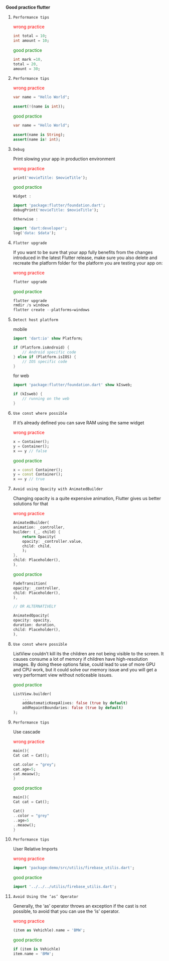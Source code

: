 **Good practice flutter**

1.  ``Performance tips``

    <span style="color:red">wrong practice</span>

    ```dart int mark = 10;
    int total = 10;
    int amount = 10;
    ```
    <span style="color:green">good practice</span>
    ```dart 
    int mark =10,
    total = 20,
    amount = 30;
    ````
2.  ``Performance tips``

    <span style="color:red">wrong practice</span>
    ```dart
    var name = "Hello World";
  
    assert(!(name is int));
    ```
    <span style="color:green">good practice</span>
    ```dart
    var name = "Hello World";
  
    assert(name is String); 
    assert(name is! int); 
    ```
3. ``Debug``

    Print slowing your app in production environment

    <span style="color:red">wrong practice</span>
    ```dart
    print('movieTitle: $movieTitle');
    ```
    <span style="color:green">good practice</span>
    ```dart
    Widget :

    import 'package:flutter/foundation.dart';
    debugPrint('movieTitle: $movieTitle');

    Otherwise :

    import 'dart:developer';
    log('data: $data');
    ```

4. ``Flutter upgrade``

    If you want to be sure that your app fully benefits from the changes introduced in the latest Flutter release, make sure you also delete and recreate the platform folder for the platform you are testing your app on: 

    <span style="color:red">wrong practice</span>
    ```dart
    flutter upgrade
    ```
    <span style="color:green">good practice</span>
    ```dart
    flutter upgrade
    rmdir /s windows
    flutter create --platforms=windows
    ```

5. ``Detect host platform``

    mobile
    ```dart
    import 'dart:io' show Platform;

    if (Platform.isAndroid) {
        // Android specific code
    } else if (Platform.isIOS) {
        // IOS specific code
    }
    ```
    for web
    ```dart
    import 'package:flutter/foundation.dart' show kIsweb;

    if (kIsweb) {
        // running on the web
    }
    ```

6. ``Use const where possible``

    If it’s already defined you can save RAM using the same widget

    <span style="color:red">wrong practice</span>
    ```dart
    x = Container();
    y = Container();
    x == y // false
    ```
    <span style="color:green">good practice</span>
    ```dart
    x = const Container();
    y = const Container();
    x == y // true
    ```
7. ``Avoid using Opacity with AnimatedBuilder``

    Changing opacity is a quite expensive animation, Flutter gives us better solutions for that

    <span style="color:red">wrong practice</span>
    ```dart
    AnimatedBuilder(
    animation: _controller,
    builder: (_, child) {
        return Opacity(
        opacity: _controller.value,
        child: child,
        );
    },
    child: Placeholder(), 
    ),
    ```
    <span style="color:green">good practice</span>
    ```dart
    FadeTransition(
    opacity: _controller,
    child: Placeholder(),
    ),

    // OR ALTERNATIVELY

    AnimatedOpacity(
   opacity: opacity,
   duration: duration,
   child: Placeholder(),
    ),
    ```
8. ``Use const where possible``

    ListView couldn’t kill its the children are not being visible to the screen. It causes consume a lot of memory if children have high-resolution images.
    By doing these options false, could lead to use of more GPU and CPU work, but it could solve our memory issue and you will get a very performant view without noticeable issues.

    <span style="color:green">good practice</span>
    ```dart
    ListView.builder(
        ...
        addAutomaticKeepAlives: false (true by default)
        addRepaintBoundaries: false (true by default)
    );
    ```

9. ``Performance tips``

    Use cascade

    <span style="color:red">wrong practice</span>
    ```dart
    main(){
    Cat cat = Cat();

    cat.color = "grey";
    cat.age=5;
    cat.meaow();
    }
    ```
    <span style="color:green">good practice</span>
    ```dart
    main(){
    Cat cat = Cat();

    Cat()
    ..color = "grey"
    ..age=5
    ..meaow();
    }
    ```
10. ``Performance tips``

    User Relative Imports

    <span style="color:red">wrong practice</span>
    ```dart
    import 'package:demo/src/utilis/firebase_utilis.dart';
    ```
    <span style="color:green">good practice</span>
    ```dart
    import '../../../utilis/firebase_utilis.dart';
    ```
11. `Avoid Using the ‘as’ Operator`

    Generally, the ‘as’ operator throws an exception if the cast is not possible, to avoid that you can use the ‘is’ operator.

    <span style="color:red">wrong practice</span>
    ```dart
    (item as Vehichle).name = 'BMW';
    ```
    <span style="color:green">good practice</span>
    ```dart
    if (item is Vehichle)
    item.name = 'BMW';
    ```
